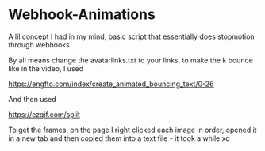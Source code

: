 # Webhook-Animations
A lil concept I had in my mind, basic script that essentially does stopmotion through webhooks

By all means change the avatarlinks.txt to your links, to make the k bounce like in the video, I used

https://engfto.com/index/create_animated_bouncing_text/0-26

And then used 

https://ezgif.com/split

To get the frames, on the page I right clicked each image in order, opened it in a new tab and then copied them into a text file - it took a while xd


